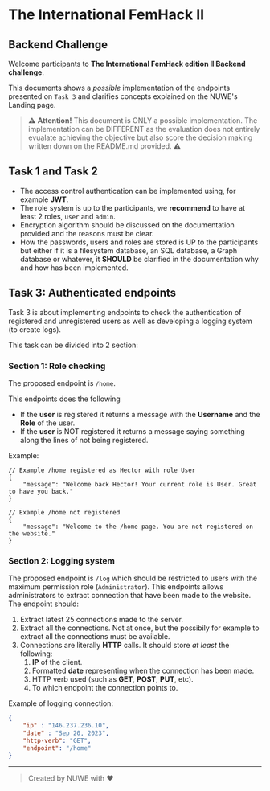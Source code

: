 # The International FemHack II

## Backend Challenge
Welcome participants to **The International FemHack edition II Backend challenge**.

This documents shows  a *possible* implementation of the endpoints presented on `Task 3` and clarifies concepts explained on the NUWE's Landing page.

> :warning: **Attention!** This document is ONLY a possible implementation. The implementation can be DIFFERENT as the evaluation does not entirely evualate achieving the objective but also score the decision making written down on the README.md provided. :warning:

## Task 1 and Task 2

- The access control authentication can be implemented using, for example **JWT**.
- The role system is up to the participants, we **recommend** to have at least 2 roles, `user` and `admin`.
- Encryption algorithm should be discussed on the documentation provided and the reasons must be clear.
- How the passwords, users and roles are stored is UP to the participants but either if it is a filesystem database, an SQL database, a Graph database or whatever, it **SHOULD** be clarified in the documentation why and how has been implemented.

## Task 3: Authenticated endpoints

Task 3 is about implementing endpoints to check the authentication of registered and unregistered users as well as developing a logging system (to create logs).

This task can be divided into 2 section:

### Section 1: Role checking

The proposed endpoint is `/home`.

This endpoints does the following
- If the **user** is registered it returns a message with the **Username** and the **Role** of the user.
- If the **user** is NOT registered it returns a message saying something along the lines of not being registered.

Example:
```jsonc
// Example /home registered as Hector with role User
{
    "message": "Welcome back Hector! Your current role is User. Great to have you back."
}

// Example /home not registered
{
    "message": "Welcome to the /home page. You are not registered on the website."
}
```

### Section 2: Logging system

The proposed endpoint is `/log` which should be restricted to users with the maximum permission role (`Administrator`). 
This endpoints allows administrators to extract connection that have been made to the website. 
The endpoint should:
1) Extract latest 25 connections made to the server.
2) Extract all the connections. Not at once, but the possibily for example to extract all the connections must be available.
3) Connections are literally **HTTP** calls. It should store *at least* the following:
    1) **IP** of the client.
    2) Formatted **date** representing when the connection has been made.
    3) HTTP verb used (such as **GET**, **POST**, **PUT**, etc).
    4) To which endpoint the connection points to.

Example of logging connection:
```json
{
    "ip" : "146.237.236.10",
    "date" : "Sep 20, 2023",
    "http-verb": "GET",
    "endpoint": "/home"
}
```

---
> Created by NUWE with :heart:
